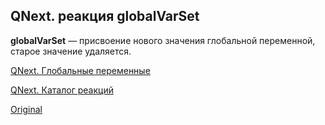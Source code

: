 ## QNext. реакция globalVarSet

**globalVarSet** — присвоение нового значения глобальной переменной, старое значение удаляется.



[QNext. Глобальные переменные](/docs-test/admin/globalvariables-about)

[QNext. Каталог реакций](/docs-test/reactions)
  
[Original](https://telegra.ph/QNext-admin-reaction-globalVarSet-05-08)